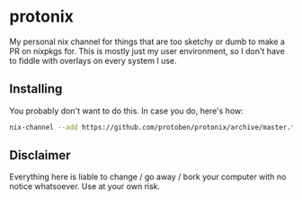 protonix
========

My personal nix channel for things that are too sketchy or dumb to make a PR on
nixpkgs for. This is mostly just my user environment, so I don't have to fiddle
with overlays on every system I use.


Installing
----------

You probably don't want to do this. In case you do, here's how:

```sh
nix-channel --add https://github.com/protoben/protonix/archive/master.tar.gz protonix
```


Disclaimer
----------

Everything here is liable to change / go away / bork your computer with no
notice whatsoever. Use at your own risk.
